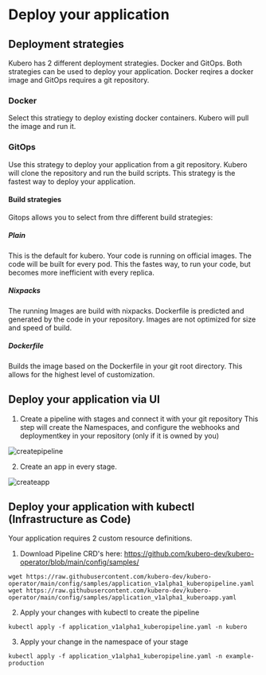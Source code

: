 
# Deploy your application

## Deployment strategies
Kubero has 2 different deployment strategies. Docker and GitOps. Both strategies can be used to deploy your application. Docker reqires a docker image and GitOps requires a git repository.

### Docker
Select this stratiegy to deploy existing docker containers. Kubero will pull the image and run it.
### GitOps
Use this strategy to deploy your application from a git repository. Kubero will clone the repository and run the build scripts. This strategy is the fastest way to deploy your application.

#### Build strategies
Gitops allows you to select from thre different build strategies:

##### Plain
This is the default for kubero. Your code is running on official images. The code will be built for every pod. This the fastes way, to run your code, but becomes more inefficient with every replica.

##### Nixpacks
The running Images are build with nixpacks. Dockerfile is predicted and generated by the code in your repository. Images are not optimized for size and speed of build.

##### Dockerfile
Builds the image based on the Dockerfile in your git root directory. This allows for the highest level of customization.

## Deploy your application via UI
1) Create a pipeline with stages and connect it with your git repository
This step will create the Namespaces, and configure the webhooks and deploymentkey in your repository (only if it is owned by you)

![createpipeline](https://user-images.githubusercontent.com/2052196/196880197-1892dcaa-61ee-4389-8385-a8aedd947b8e.gif)

2) Create an app in every stage.

![createapp](https://user-images.githubusercontent.com/2052196/196886376-f6fa18a3-21f2-4980-b9a1-4d9952895cd4.gif)

## Deploy your application with kubectl (Infrastructure as Code)
Your application requires 2 custom resource definitions.

1) Download Pipeline CRD's here: https://github.com/kubero-dev/kubero-operator/blob/main/config/samples/
```
wget https://raw.githubusercontent.com/kubero-dev/kubero-operator/main/config/samples/application_v1alpha1_kuberopipeline.yaml
wget https://raw.githubusercontent.com/kubero-dev/kubero-operator/main/config/samples/application_v1alpha1_kuberoapp.yaml
```

2) Apply your changes with kubectl to create the pipeline
```
kubectl apply -f application_v1alpha1_kuberopipeline.yaml -n kubero
```

3) Apply your change in the namespace of your stage
```
kubectl apply -f application_v1alpha1_kuberopipeline.yaml -n example-production
```
